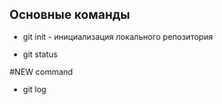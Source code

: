 ## Основные команды ##

* git init - инициализация локального репозитория

* git status

#NEW command

* git log